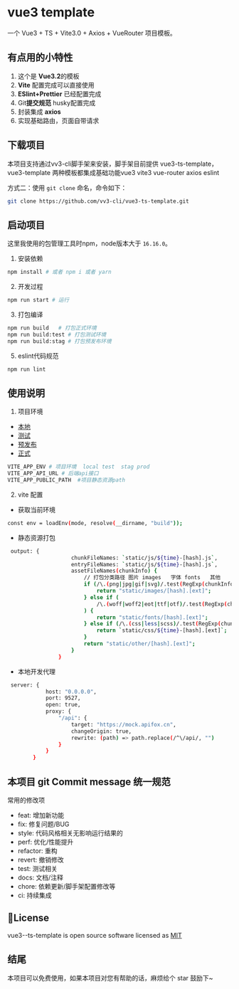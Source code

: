 # vue3 template

一个 Vue3 + TS + Vite3.0 + Axios + VueRouter 项目模板。


## 有点用的小特性

1. 这个是 **Vue3.2**的模板
2. **Vite** 配置完成可以直接使用
3. **ESlint+Prettier** 已经配置完成
4. Git**提交规范** husky配置完成
5. 封装集成 **axios** 
6. 实现基础路由，页面自带请求



## 下载项目

本项目支持通过vv3-cli脚手架来安装，脚手架目前提供 vue3-ts-template，vue3-template 两种模板都集成基础功能vue3 vite3 vue-router axios  eslint



方式二：使用 `git clone` 命名，命令如下：
```bash
git clone https://github.com/vv3-cli/vue3-ts-template.git
```



## 启动项目

这里我使用的包管理工具时npm，node版本大于 `16.16.0`。


1. 安装依赖
```bash
npm install # 或者 npm i 或者 yarn
```
2. 开发过程
```bash
npm run start # 运行

```
3. 打包编译

```bash
npm run build   # 打包正式环境
npm run build:test # 打包测试环境
npm run build:stag # 打包预发布环境
```

5. eslint代码规范

```bash
npm run lint
```





## 使用说明

1. 项目环境

- [本地](./build/.env.dev.local)
- [测试](./build/env.development)
- [预发布](./build/env.staging)
- [正式](./build/env.production)

```bash
VITE_APP_ENV # 项目环境  local test  stag prod
VITE_APP_API_URL # 后端api接口 
VITE_APP_PUBLIC_PATH  #项目静态资源path
```
2. vite 配置
- 获取当前环境
```bash 
const env = loadEnv(mode, resolve(__dirname, "build"));
```
- 静态资源打包

```bash
 output: {
                    chunkFileNames: `static/js/${time}-[hash].js`,
                    entryFileNames: `static/js/${time}-[hash].js`,
                    assetFileNames(chunkInfo) {
                        // 打包分类路径 图片 images   字体 fonts   其他
                        if (/\.(png|jpg|gif|svg)/.test(RegExp(chunkInfo.name) as any)) {
                            return "static/images/[hash].[ext]";
                        } else if (
                            /\.(woff|woff2|eot|ttf|otf)/.test(RegExp(chunkInfo.name) as any)
                        ) {
                            return "static/fonts/[hash].[ext]";
                        } else if (/\.(css|less|scss)/.test(RegExp(chunkInfo.name) as any)) {
                            return `static/css/${time}-[hash].[ext]`;
                        }
                        return "static/other/[hash].[ext]";
                    }
                }
```
- 本地开发代理

```bash
 server: {
            host: "0.0.0.0",
            port: 9527,
            open: true,
            proxy: {
                "/api": {
                    target: "https://mock.apifox.cn",
                    changeOrigin: true,
                    rewrite: (path) => path.replace(/^\/api/, "")
                }
            }
        }
```

## 本项目 git Commit message 统一规范


常用的修改项

- feat: 增加新功能
- fix: 修复问题/BUG
- style: 代码风格相关无影响运行结果的
- perf: 优化/性能提升
- refactor: 重构
- revert: 撤销修改
- test: 测试相关
- docs: 文档/注释
- chore: 依赖更新/脚手架配置修改等
- ci: 持续集成

## 🍚License

vue3--ts-template is open source software licensed as [MIT](./LICENSE)

## 结尾

本项目可以免费使用，如果本项目对您有帮助的话，麻烦给个 star 鼓励下~